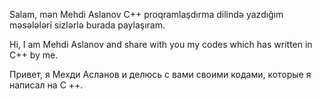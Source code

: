 Salam, mən Mehdi Aslanov C++ proqramlaşdırma dilində yazdığım məsələləri sizlərlə burada paylaşıram.

Hi, I am Mehdi Aslanov and share with you my codes which has written in C++ by me.

Привет, я Мехди Асланов и делюсь с вами своими кодами, которые я написал на C ++.
